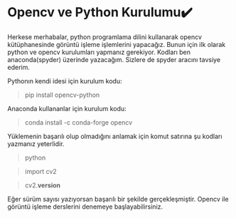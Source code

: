 # Opencv ve Python Kurulumu:heavy_check_mark:

Herkese merhabalar, python programlama dilini kullanarak opencv kütüphanesinde görüntü işleme işlemlerini yapacağız. Bunun için ilk olarak python ve opencv kurulumları yapmanız gerekiyor. Kodları ben anaconda(spyder) üzerinde yazacağım. Sizlere de spyder aracını tavsiye ederim.

Pythonın kendi idesi için kurulum kodu:

> pip install opencv-python

Anaconda kullananlar için kurulum kodu:

> conda install -c conda-forge opencv

Yüklemenin başarılı olup olmadığını anlamak için komut satırına şu kodları yazmanız yeterlidir.

> python

> import cv2

> cv2.__version__

Eğer sürüm sayısı yazıyorsan başarılı bir şekilde gerçekleşmiştir. Opencv ile görüntü işleme derslerini denemeye başlayabilirsiniz.
